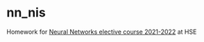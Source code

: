 # nn_nis
Homework for [Neural Networks elective course 2021-2022](https://www.hse.ru/en/edu/courses/375266842) at HSE
